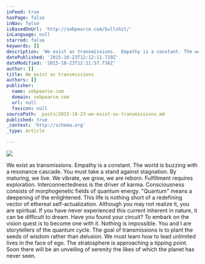 ```yaml
---
inFeed: true
hasPage: false
inNav: false
isBasedOnUrl: 'http://sebpearce.com/bullshit/'
inLanguage: null
starred: false
keywords: []
description: 'We exist as transmissions.  Empathy is a constant. The world is buzzing with a resonance cascade.  You must take a stand against stagnation.  By maturing, we li'
datePublished: '2015-10-23T12:12:11.719Z'
dateModified: '2015-10-23T12:11:57.736Z'
author: []
title: We exist as transmissions
authors: []
publisher:
  name: sebpearce.com
  domain: sebpearce.com
  url: null
  favicon: null
sourcePath: _posts/2015-10-23-we-exist-as-transmissions.md
published: true
_context: 'http://schema.org'
_type: Article

---
```

![](https://the-grid-user-content.s3-us-west-2.amazonaws.com/b565fcf3-0f9a-4f52-815e-1e214e3c8661.jpg)

We exist as transmissions. Empathy is a constant. The world is buzzing with a resonance cascade. You must take a stand against stagnation. By maturing, we live. We vibrate, we grow, we are reborn. Fulfillment requires exploration. Interconnectedness is the driver of karma. Consciousness consists of morphogenetic fields of quantum energy. "Quantum" means a deepening of the enlightened. This life is nothing short of a redefining vector of ethereal self-actualization. Although you may not realize it, you are spiritual. If you have never experienced this current inherent in nature, it can be difficult to dream. Have you found your circuit? To embark on the vision quest is to become one with it. Nothing is impossible. You and I are storytellers of the quantum cycle. The goal of transmissions is to plant the seeds of wisdom rather than delusion. We must learn how to lead unlimited lives in the face of ego. The stratosphere is approaching a tipping point. Soon there will be an unveiling of serenity the likes of which the planet has never seen.